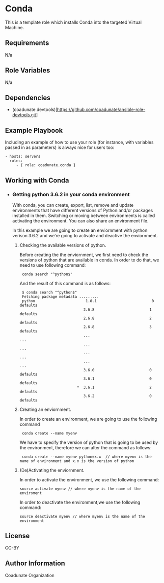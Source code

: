 Conda
=========

This is a template role which installs Conda into the targeted Virtual Machine.

Requirements
------------

N/a

Role Variables
--------------

N/a

Dependencies
------------

- (coadunate.devtools)[https://github.com/coadunate/ansible-role-devtools.git]

Example Playbook
----------------

Including an example of how to use your role (for instance, with variables passed in as parameters) is always nice for users too:

    - hosts: servers
      roles:
         - { role: coadunate.conda }


Working with Conda
------------------

- ### Getting python 3.6.2 in your conda environment
    With conda, you can create, export, list, remove and update environments that have different versions of Python and/or packages installed in them. Switching or moving between environments is called activating the environment. You can also share an environment file.
    
    In this example we are going to create an enviornment with python verison 3.6.2 and we're going to activate and deactive the enviornment.
    
    1. Checking the available versions of python.
    
        Before creating the the enviornment, we first need to check the versions of python that are available in conda. In order to do that, we need to use following command:
        
            conda search "^python$"
        
        And the result of this command is as follows:
        
            $ conda search "^python$"
            Fetching package metadata .........
            python                       1.0.1                         0  defaults
                                        2.6.8                         1  defaults
                                        2.6.8                         2  defaults
                                        2.6.8                         3  defaults
                                        ...                              ...
                                        ...                              ...
                                        ...                              ...
                                        ...                              ...
                                        3.6.0                         0  defaults
                                        3.6.1                         0  defaults
                                     *  3.6.1                         2  defaults
                                        3.6.2                         0  defaults
                                        
                                        

    
    2. Creating an enviornment.
    
        In order to create an environment, we are going to use the following command
        
            conda create --name myenv
        
        We have to specify the version of python that is going to be used by the environment, therefore we can alter the command as follows:
        
            conda create --name myenv python=x.x  // where myenv is the name of environment and x.x is the version of python
            
    3.  (De)Activating the enviornment.
    
        In order to activate the environment, we use the following command:
        
            source activate myenv // where myenv is the name of the enviroment
        
        In order to deactivate the environment,we use the following command:
        
            source deactivate myenv // where myenv is the name of the environment
            
       


License
-------

CC-BY

Author Information
------------------

Coadunate Organization
